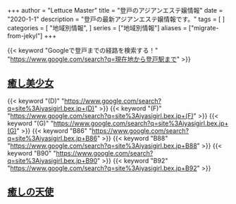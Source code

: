 +++
author = "Lettuce Master"
title = "登戸のアジアンエステ嬢情報"
date = "2020-1-1"
description = "登戸の最新アジアンエステ嬢情報です。"
tags = [
]
categories = [
    "地域別情報",
]
series = ["地域別情報"]
aliases = ["migrate-from-jekyl"]
+++

{{< keyword "Googleで登戸までの経路を検索する！" "https://www.google.com/search?q=現在地から登戸駅まで" >}}

## [癒し美少女](http://iyasigirl.bex.jp/)
{{< keyword "(D)" "https://www.google.com/search?q=site%3Aiyasigirl.bex.jp+(D)" >}} {{< keyword "(F)" "https://www.google.com/search?q=site%3Aiyasigirl.bex.jp+(F)" >}} {{< keyword "(G)" "https://www.google.com/search?q=site%3Aiyasigirl.bex.jp+(G)" >}} {{< keyword "B86" "https://www.google.com/search?q=site%3Aiyasigirl.bex.jp+B86" >}} {{< keyword "B88" "https://www.google.com/search?q=site%3Aiyasigirl.bex.jp+B88" >}} {{< keyword "B90" "https://www.google.com/search?q=site%3Aiyasigirl.bex.jp+B90" >}} {{< keyword "B92" "https://www.google.com/search?q=site%3Aiyasigirl.bex.jp+B92" >}} 

## [癒しの天使](http://hi-msg.com/iyashitenshi/)


